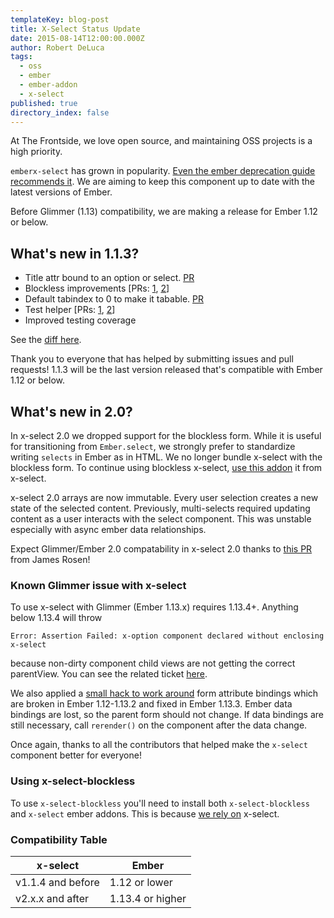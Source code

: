 ```yaml
---
templateKey: blog-post
title: X-Select Status Update
date: 2015-08-14T12:00:00.000Z
author: Robert DeLuca
tags:
  - oss
  - ember
  - ember-addon
  - x-select
published: true
directory_index: false
---
```

At The Frontside, we love open source, and maintaining OSS projects is a high priority.

`emberx-select` has grown in popularity. [Even the ember deprecation guide recommends it](http://emberjs.com/deprecations/v1.x/#toc_ember-select). We are aiming to keep this component up to date with the latest versions of Ember.

Before Glimmer (1.13) compatibility, we are making a release for Ember 1.12 or below.

## What's new in 1.1.3?

- Title attr bound to an option or select. [PR](https://github.com/thefrontside/emberx-select/pull/32)
- Blockless improvements [PRs: [1](https://github.com/thefrontside/emberx-select/pull/31), [2](https://github.com/thefrontside/emberx-select/commit/46c7acca9f7bd3a67b08f1fc1f6174759d47f465)]
- Default tabindex to 0 to make it tabable. [PR](https://github.com/thefrontside/emberx-select/pull/37)
- Test helper [PRs: [1](https://github.com/thefrontside/emberx-select/pull/14), [2](https://github.com/thefrontside/emberx-select/pull/27)]
- Improved testing coverage

See the [diff here](https://github.com/thefrontside/emberx-select/compare/v1.1.2...v1.1.3).

Thank you to everyone that has helped by submitting issues and pull requests! 1.1.3 will be the last version released that's compatible with Ember 1.12 or below.

## What's new in 2.0?

In x-select 2.0 we dropped support for the blockless form. While it is useful for transitioning
from `Ember.select`, we strongly prefer to standardize writing `selects` in Ember as in HTML.
We no longer bundle x-select with the blockless form. To continue using blockless x-select, [use this addon](https://github.com/thefrontside/emberx-select-blockless) it from x-select.

x-select 2.0 arrays are now immutable. Every user selection creates a new state of the selected content.
Previously, multi-selects required updating content as a user interacts with the select component. This was unstable especially with async ember data relationships.

Expect Glimmer/Ember 2.0 compatability in x-select 2.0 thanks to [this PR](https://github.com/thefrontside/emberx-select/pull/33)
from James Rosen!

### Known Glimmer issue with x-select

To use x-select with Glimmer (Ember 1.13.x) requires 1.13.4+. Anything below
1.13.4 will throw
```
Error: Assertion Failed: x-option component declared without enclosing x-select
```
because non-dirty component child views are not getting the correct parentView. You can see the related
ticket [here](https://github.com/emberjs/ember.js/pull/11651).

We also applied a [small hack to work around](https://github.com/thefrontside/emberx-select/commit/843f76d6a033f587f9b5edb5fb0758c05e5629c3)
form attribute bindings which are broken in Ember 1.12-1.13.2 and fixed in Ember 1.13.3.
Ember data bindings are lost, so the parent form should not change. If data bindings are still necessary, call `rerender()` on the component after the data change.

Once again, thanks to all the contributors that helped make the `x-select` component better for everyone!

### Using x-select-blockless

To use `x-select-blockless` you'll need to install both `x-select-blockless` and `x-select` ember addons. This is because
[we rely on](https://github.com/thefrontside/emberx-select-blockless/blob/master/package.json#L42) x-select.


### Compatibility Table

|  x-select | Ember   |
|-----------|---------|
| v1.1.4 and before    | 1.12 or lower |
| v2.x.x and after     | 1.13.4 or higher |
